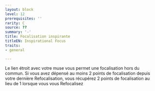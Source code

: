 ```yaml
---
layout: block
level: 12
prerequisites: ''
rarity: C
source: ??
summary: '-'
title: Focalisation inspirante
titleEN: Inspirational Focus
traits:
- general

---
```


<p>Le lien étroit avec votre muse vous permet une focalisation hors du commun. Si vous avez dépensé au moins 2 points de focalisation depuis votre dernière Refocalisation, vous récupérez 2 points de focalisation au lieu de 1 lorsque vous vous Refocalisez</p>